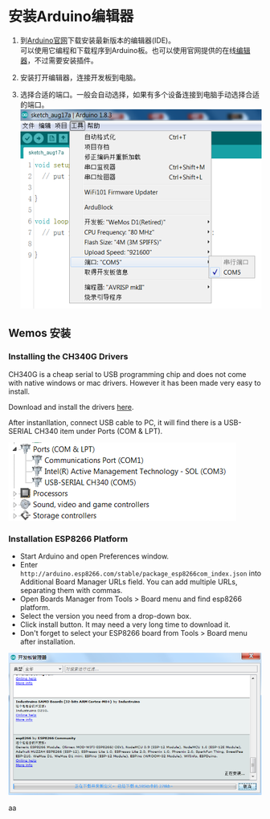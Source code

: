 # 安装Arduino编辑器

1. 到[Arduino官网](/www.arduino.cc)下载安装最新版本的编辑器\(IDE\)。  
   可以使用它编程和下载程序到Arduino板。也可以使用官网提供的在线[编辑器](https://create.arduino.cc/editor)，不过需要安装插件。

2. 安装打开编辑器，连接开发板到电脑。

3. 选择合适的端口。一般会自动选择，如果有多个设备连接到电脑手动选择合适的端口。  
   ![](/assets/import.png)

## Wemos 安装

### Installing the CH340G Drivers

CH340G is a cheap serial to USB programming chip and does not come with native windows or mac drivers. However it has been made very easy to install.

Download and install the drivers [here](https://github.com/mekesim/Hardware-IOT/blob/master/assets/CH341SER.zip).

After instanllation, connect USB cable to PC, it will find there is a USB-SERIAL CH340 item under Ports \(COM & LPT\).

![](/assets/comport.png)

### Installation ESP8266 Platform

* Start Arduino and open Preferences window.
* Enter `http://arduino.esp8266.com/stable/package_esp8266com_index.json` into Additional Board Manager URLs field. You can add multiple URLs, separating them with commas.
* Open Boards Manager from Tools &gt; Board menu and find esp8266 platform.
* Select the version you need from a drop-down box.
* Click install button. It may need a very long time to download it.
* Don't forget to select your ESP8266 board from Tools &gt; Board menu after installation.

![](/assets/esp8266_board.png)

aa

